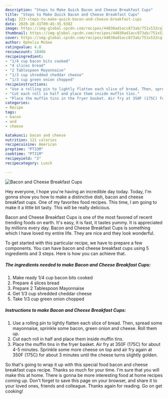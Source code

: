 ```yaml
---
description: "Steps to Make Quick Bacon and Cheese Breakfast Cups"
title: "Steps to Make Quick Bacon and Cheese Breakfast Cups"
slug: 223-steps-to-make-quick-bacon-and-cheese-breakfast-cups
date: 2020-10-31T09:45:35.938Z
image: https://img-global.cpcdn.com/recipes/44030ad1acc873ab/751x532cq70/bacon-and-cheese-breakfast-cups-recipe-main-photo.jpg
thumbnail: https://img-global.cpcdn.com/recipes/44030ad1acc873ab/751x532cq70/bacon-and-cheese-breakfast-cups-recipe-main-photo.jpg
cover: https://img-global.cpcdn.com/recipes/44030ad1acc873ab/751x532cq70/bacon-and-cheese-breakfast-cups-recipe-main-photo.jpg
author: Ophelia McGee
ratingvalue: 4.8
reviewcount: 18406
recipeingredient:
- "1/4 cup bacon bits cooked"
- "4 slices bread"
- "2 Tablespoon Mayonnaise"
- "1/3 cup shredded cheddar cheese"
- "1/3 cup green onion chopped"
recipeinstructions:
- "Use a rolling pin to lightly flatten each slice of bread. Then, spread some mayonnaise, sprinkle some bacon, green onion and cheese. Roll them up."
- "Cut each roll in half and place them inside muffin tins."
- "Place the muffin tins in the fryer basket. Air fry at 350F (175C) for about 4-5 minutes. Sprinkle some more cheese on top and air fry again at 350F (175C) for about 3 minutes until the cheese turns slightly golden."
categories:
- Recipe
tags:
- bacon
- and
- cheese

katakunci: bacon and cheese 
nutrition: 121 calories
recipecuisine: American
preptime: "PT33M"
cooktime: "PT31M"
recipeyield: "3"
recipecategory: Lunch

---
```



![Bacon and Cheese Breakfast Cups](https://img-global.cpcdn.com/recipes/44030ad1acc873ab/751x532cq70/bacon-and-cheese-breakfast-cups-recipe-main-photo.jpg)

Hey everyone, I hope you're having an incredible day today. Today, I'm gonna show you how to make a distinctive dish, bacon and cheese breakfast cups. One of my favorites food recipes. This time, I am going to make it a little bit tasty. This will be really delicious.

Bacon and Cheese Breakfast Cups is one of the most favored of recent trending foods on earth. It's easy, it is fast, it tastes yummy. It is appreciated by millions every day. Bacon and Cheese Breakfast Cups is something which I have loved my entire life. They are nice and they look wonderful.




To get started with this particular recipe, we have to prepare a few components. You can have bacon and cheese breakfast cups using 5 ingredients and 3 steps. Here is how you can achieve that.

<!--inarticleads1-->

##### The ingredients needed to make Bacon and Cheese Breakfast Cups:

1. Make ready 1/4 cup bacon bits cooked
1. Prepare 4 slices bread
1. Prepare 2 Tablespoon Mayonnaise
1. Get 1/3 cup shredded cheddar cheese
1. Take 1/3 cup green onion chopped




<!--inarticleads2-->

##### Instructions to make Bacon and Cheese Breakfast Cups:

1. Use a rolling pin to lightly flatten each slice of bread. Then, spread some mayonnaise, sprinkle some bacon, green onion and cheese. Roll them up.
1. Cut each roll in half and place them inside muffin tins.
1. Place the muffin tins in the fryer basket. Air fry at 350F (175C) for about 4-5 minutes. Sprinkle some more cheese on top and air fry again at 350F (175C) for about 3 minutes until the cheese turns slightly golden.




So that's going to wrap it up with this special food bacon and cheese breakfast cups recipe. Thanks so much for your time. I'm sure that you will make this at home. There is gonna be more interesting food at home recipes coming up. Don't forget to save this page on your browser, and share it to your loved ones, friends and colleague. Thanks again for reading. Go on get cooking!
